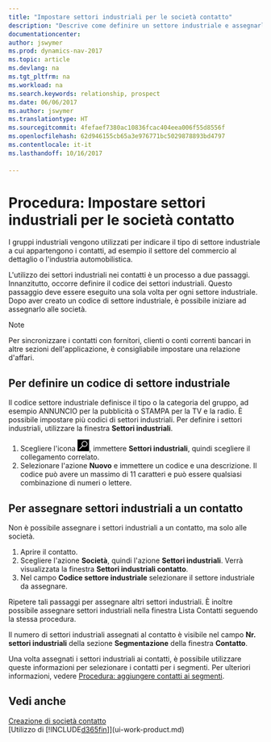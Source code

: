 ```yaml
---
title: "Impostare settori industriali per le società contatto"
description: "Descrive come definire un settore industriale e assegnarlo a una società contatto, ad esempio il settore del commercio al dettaglio o dell'industria automobilistica."
documentationcenter: 
author: jswymer
ms.prod: dynamics-nav-2017
ms.topic: article
ms.devlang: na
ms.tgt_pltfrm: na
ms.workload: na
ms.search.keywords: relationship, prospect
ms.date: 06/06/2017
ms.author: jswymer
ms.translationtype: HT
ms.sourcegitcommit: 4fefaef7380ac10836fcac404eea006f55d8556f
ms.openlocfilehash: 62d946155cb65a3e976771bc5029878893bd4797
ms.contentlocale: it-it
ms.lasthandoff: 10/16/2017

---
```

# <a name="how-to-set-up-industry-groups-for-contact-companies"></a>Procedura: Impostare settori industriali per le società contatto
I gruppi industriali vengono utilizzati per indicare il tipo di settore industriale a cui appartengono i contatti, ad esempio il settore del commercio al dettaglio o l'industria automobilistica.

L'utilizzo dei settori industriali nei contatti è un processo a due passaggi. Innanzitutto, occorre definire il codice dei settori industriali. Questo passaggio deve essere eseguito una sola volta per ogni settore industriale. Dopo aver creato un codice di settore industriale, è possibile iniziare ad assegnarlo alle società.

> [!NOTE]  
>   Per sincronizzare i contatti con fornitori, clienti o conti correnti bancari in altre sezioni dell'applicazione, è consigliabile impostare una relazione d'affari.

## <a name="to-define-an-industry-group-code"></a>Per definire un codice di settore industriale
Il codice settore industriale definisce il tipo o la categoria del gruppo, ad esempio ANNUNCIO per la pubblicità o STAMPA per la TV e la radio. È possibile impostare più codici di settori industriali. Per definire i settori industriali, utilizzare la finestra **Settori industriali**.

1. Scegliere l'icona ![Cerca pagina o report](media/ui-search/search_small.png "icona Cerca pagina o report"), immettere **Settori industriali**, quindi scegliere il collegamento correlato.
2. Selezionare l'azione **Nuovo** e immettere un codice e una descrizione. Il codice può avere un massimo di 11 caratteri e può essere qualsiasi combinazione di numeri o lettere.

## <a name="AssignIndustryGroupContact"></a> Per assegnare settori industriali a un contatto
Non è possibile assegnare i settori industriali a un contatto, ma solo alle società.

1. Aprire il contatto.
2. Scegliere l'azione **Società**, quindi l'azione **Settori industriali**. Verrà visualizzata la finestra **Settori industriali contatto**.
3. Nel campo **Codice settore industriale** selezionare il settore industriale da assegnare.

Ripetere tali passaggi per assegnare altri settori industriali. È inoltre possibile assegnare settori industriali nella finestra Lista Contatti seguendo la stessa procedura.

Il numero di settori industriali assegnati al contatto è visibile nel campo **Nr. settori industriali** della sezione **Segmentazione** della finestra **Contatto**.

Una volta assegnati i settori industriali ai contatti, è possibile utilizzare queste informazioni per selezionare i contatti per i segmenti. Per ulteriori informazioni, vedere [Procedura: aggiungere contatti ai segmenti](marketing-add-contact-segment.md).

## <a name="see-also"></a>Vedi anche
[Creazione di società contatto](marketing-create-contact-companies.md)  
[Utilizzo di [!INCLUDE[d365fin](includes/d365fin_md.md)]](ui-work-product.md)

